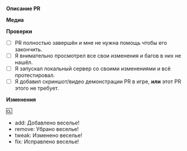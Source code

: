 <!-- ЭТО ШАБЛОН ВАШЕГО PULL REQUEST. Текст между стрелками - это комментарии - они не будут видны в PR. --> 

 **Описание PR**
 <!-- Ниже опишите ваш Pull Request. Что он изменяет? На что еще это может повлиять? Постарайтесь описать все внесённые вами изменения! --> 

 **Медиа** 
 <!-- Если приемлемо, добавьте скриншоты для демонстрации вашего PR. Если ваш PR представляет собой визуальное изменение, добавьте 
 скриншоты, иначе он может быть закрыт. --> 

 **Проверки** 
 <!-- Выполнение всех следующих действий, если это приемлемо для вида изменений сильно ускорит разбор вашего PR --> 
 - [ ] PR полностью завершён и мне не нужна помощь чтобы его закончить. 
 - [ ] Я внимательно просмотрел все свои изменения и багов в них не нашёл. 
 - [ ] Я запускал локальный сервер со своими изменениями и всё протестировал. 
 - [ ] Я добавил скриншот/видео демонстрации PR в игре, **или** этот PR этого не требует. 

 **Изменения** 
 <!-- 
 Здесь вы можете написать список изменений, который будет автоматически добавлен в игру, когда ваш PR будет принят. 
  
 В журнал изменений следует помещать только то, что действительно важно игрокам. 
  
 В списке изменений тип значка не является часть предложения, поэтому явно указывайте - Добавлен, Удалён, Изменён. 
 плохо: - add: Новый инструмент для инженеров 
 хорошо: - add: Добавлен новый инструмент для инженеров 
  
 Вы можете указать своё имя после символа :cl: именно оно будет отображаться в журнале изменений (иначе будет использоваться ваше имя на GitHub) 
 Например: :cl: Ian 
  
 --> 

 :cl: 
 - add: Добавлено веселье! 
 - remove: Убрано веселье! 
 - tweak: Изменено веселье! 
 - fix: Исправлено веселье!

